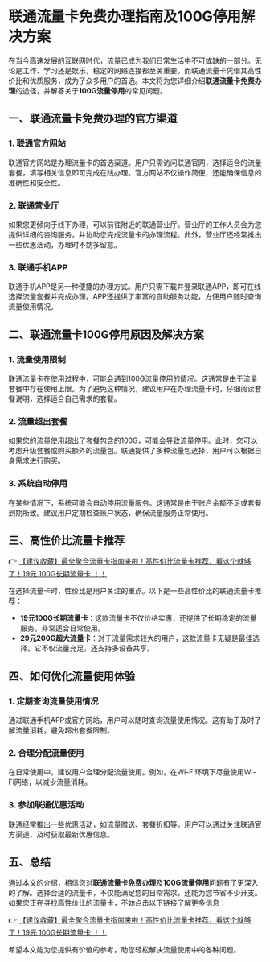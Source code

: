 # 联通流量卡免费办理指南及100G停用解决方案

在当今高速发展的互联网时代，流量已成为我们日常生活中不可或缺的一部分。无论是工作、学习还是娱乐，稳定的网络连接都至关重要。而联通流量卡凭借其高性价比和优质服务，成为了众多用户的首选。本文将为您详细介绍**联通流量卡免费办理**的途径，并解答关于**100G流量停用**的常见问题。

## 一、联通流量卡免费办理的官方渠道

### 1. 联通官方网站
联通官方网站是办理流量卡的首选渠道。用户只需访问联通官网，选择适合的流量套餐，填写相关信息即可完成在线办理。官方网站不仅操作简便，还能确保信息的准确性和安全性。

### 2. 联通营业厅
如果您更倾向于线下办理，可以前往附近的联通营业厅。营业厅的工作人员会为您提供详细的咨询服务，并协助您完成流量卡的办理流程。此外，营业厅还经常推出一些优惠活动，办理时不妨多留意。

### 3. 联通手机APP
联通手机APP是另一种便捷的办理方式。用户只需下载并登录联通APP，即可在线选择流量套餐并完成办理。APP还提供了丰富的自助服务功能，方便用户随时查询流量使用情况。

## 二、联通流量卡100G停用原因及解决方案

### 1. 流量使用限制
联通流量卡在使用过程中，可能会遇到100G流量停用的情况。这通常是由于流量套餐中存在使用上限。为了避免这种情况，建议用户在办理流量卡时，仔细阅读套餐说明，选择适合自己需求的套餐。

### 2. 流量超出套餐
如果您的流量使用超出了套餐包含的100G，可能会导致流量停用。此时，您可以考虑升级套餐或购买额外的流量包。联通提供了多种流量包选择，用户可以根据自身需求进行购买。

### 3. 系统自动停用
在某些情况下，系统可能会自动停用流量服务。这通常是由于账户余额不足或套餐到期所致。建议用户定期检查账户状态，确保流量服务正常使用。

## 三、高性价比流量卡推荐

👉 [【建议收藏】最全聚合流量卡指南来啦！高性价比流量卡推荐，看这个就够了！19元 100G长期流量卡 ！！](https://bit.ly/Liuliangka)

在选择流量卡时，性价比是用户关注的重点。以下是一些高性价比的联通流量卡推荐：

- **19元100G长期流量卡**：这款流量卡不仅价格实惠，还提供了长期稳定的流量服务，非常适合日常使用。
- **29元200G超大流量卡**：对于流量需求较大的用户，这款流量卡无疑是最佳选择。它不仅流量充足，还支持多设备共享。

## 四、如何优化流量使用体验

### 1. 定期查询流量使用情况
通过联通手机APP或官方网站，用户可以随时查询流量使用情况。这有助于及时了解流量消耗，避免超出套餐限制。

### 2. 合理分配流量使用
在日常使用中，建议用户合理分配流量使用。例如，在Wi-Fi环境下尽量使用Wi-Fi网络，以减少流量消耗。

### 3. 参加联通优惠活动
联通经常推出一些优惠活动，如流量赠送、套餐折扣等。用户可以通过关注联通官方渠道，及时获取最新优惠信息。

## 五、总结

通过本文的介绍，相信您对**联通流量卡免费办理**及**100G流量停用**问题有了更深入的了解。选择合适的流量卡，不仅能满足您的日常需求，还能为您节省不少开支。如果您正在寻找高性价比的流量卡，不妨点击以下链接了解更多信息：

👉 [【建议收藏】最全聚合流量卡指南来啦！高性价比流量卡推荐，看这个就够了！19元 100G长期流量卡 ！！](https://bit.ly/Liuliangka)

希望本文能为您提供有价值的参考，助您轻松解决流量使用中的各种问题。